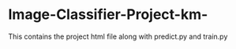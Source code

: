 # Image-Classifier-Project-km-
This contains the project html file along with predict.py and train.py
